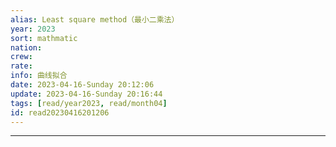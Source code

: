 ```yaml
---
alias: Least square method（最小二乘法）
year: 2023
sort: mathmatic
nation: 
crew: 
rate: 
info: 曲线拟合
date: 2023-04-16-Sunday 20:12:06
update: 2023-04-16-Sunday 20:16:44
tags: [read/year2023, read/month04]
id: read20230416201206
---
```

---


